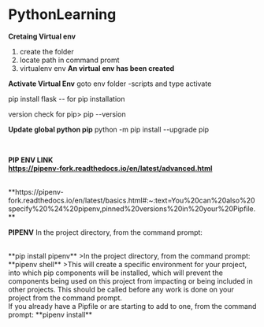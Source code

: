# PythonLearning
**Cretaing Virtual env**
  1) create the folder 
  2) locate path in command promt 
  3) virtualenv env
 **An virtual env has been created**
 
 **Activate Virtual Env**
      goto env folder -scripts and type activate
 
 pip install flask -- for pip installation
 
 version check for pip> pip --version
 
 **Update global python pip**
  python -m pip install --upgrade pip

<br/>

**PIP ENV LINK**
<br/>
**https://pipenv-fork.readthedocs.io/en/latest/advanced.html**

<br/>
**https://pipenv-fork.readthedocs.io/en/latest/basics.html#:~:text=You%20can%20also%20specify%20%24%20pipenv,pinned%20versions%20in%20your%20Pipfile.**

<br/>

**PIPENV**
In the project directory, from the command prompt: 

<br/>
**pip install pipenv**
>In the project directory, from the command prompt:

<br/>
**pipenv shell**
>This will create a specific environment for your project, into which pip components will be installed, which will prevent the components being used on this project from impacting or being included in other projects. This should be called before any work is done on your project from the command prompt.

<br/>
If you already have a Pipfile or are starting to add to one, from the command prompt:
**pipenv install**

